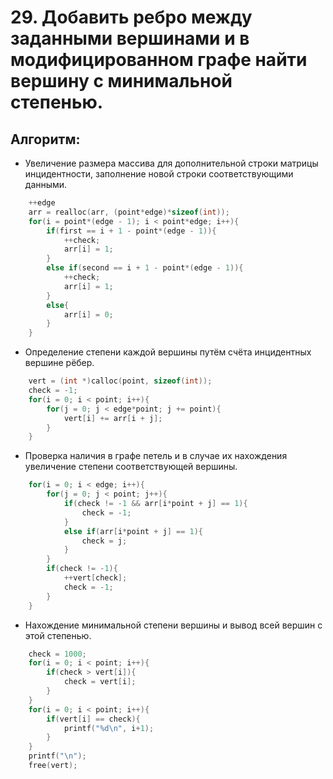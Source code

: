 # 29. Добавить ребро между заданными вершинами и в модифицированном графе найти вершину с минимальной степенью.

## Алгоритм:
- Увеличение размера массива для дополнительной строки матрицы инцидентности, заполнение новой строки соответствующими данными.
``` C
	++edge
    arr = realloc(arr, (point*edge)*sizeof(int));
	for(i = point*(edge - 1); i < point*edge; i++){
        if(first == i + 1 - point*(edge - 1)){
        	++check;
        	arr[i] = 1;
		}
		else if(second == i + 1 - point*(edge - 1)){
            ++check;
        	arr[i] = 1;
		}
		else{
			arr[i] = 0;
		}
	}
```
- Определение степени каждой вершины путём счёта инцидентных вершине рёбер.
``` C
	vert = (int *)calloc(point, sizeof(int));
	check = -1;
	for(i = 0; i < point; i++){
        for(j = 0; j < edge*point; j += point){
           	vert[i] += arr[i + j];
        }
	}
```
- Проверка наличия в графе петель и в случае их нахождения увеличение степени соответствующей вершины.
``` C
	for(i = 0; i < edge; i++){
		for(j = 0; j < point; j++){
			if(check != -1 && arr[i*point + j] == 1){
				check = -1;
			}
			else if(arr[i*point + j] == 1){
				check = j;
			}
		}
		if(check != -1){
			++vert[check];
			check = -1;	
		}
	}
```
- Нахождение минимальной степени вершины и вывод всей вершин с этой степенью.
``` C
	check = 1000;
    for(i = 0; i < point; i++){
    	if(check > vert[i]){
           	check = vert[i];
		}
	}
	for(i = 0; i < point; i++){
		if(vert[i] == check){
			printf("%d\n", i+1);
		}
	}
	printf("\n");
    free(vert);
```
